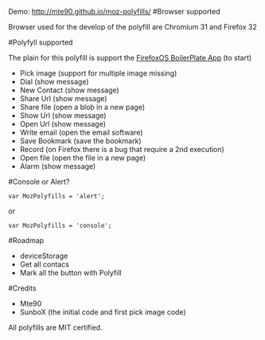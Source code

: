 Demo: http://mte90.github.io/moz-polyfills/
#Browser supported

Browser used for the develop of the polyfill are Chromium 31 and Firefox 32

#Polyfyll supported

The plain for this polyfill is support the [FirefoxOS BoilerPlate App](https://github.com/robnyman/Firefox-OS-Boilerplate-App) (to start)

* Pick image (support for multiple image missing)
* Dial (show message)
* New Contact (show message)
* Share Url (show message)
* Share file (open a blob in a new page)
* Show Url (show message)
* Open Url (show message)
* Write email (open the email software)
* Save Bookmark (save the bookmark)
* Record (on Firefox there is a bug that require a 2nd execution)
* Open file (open the file in a new page)
* Alarm (show message)

#Console or Alert?

    var MozPolyfills = 'alert';
or

    var MozPolyfills = 'console';

#Roadmap

* deviceStorage
* Get all contacs
* Mark all the button with Polyfill

#Credits

* Mte90
* SunboX (the initial code and first pick image code)

All polyfills are MIT certified.
